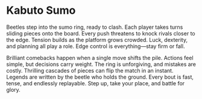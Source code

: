 # Kabuto Sumo

Beetles step into the sumo ring, ready to clash. Each player takes turns sliding pieces onto the board. Every push threatens to knock rivals closer to the edge. Tension builds as the platform grows crowded. Luck, dexterity, and planning all play a role. Edge control is everything—stay firm or fall.

Brilliant comebacks happen when a single move shifts the pile. Actions feel simple, but decisions carry weight. The ring is unforgiving, and mistakes are costly. Thrilling cascades of pieces can flip the match in an instant. Legends are written by the beetle who holds the ground. Every bout is fast, tense, and endlessly replayable. Step up, take your place, and battle for glory.
